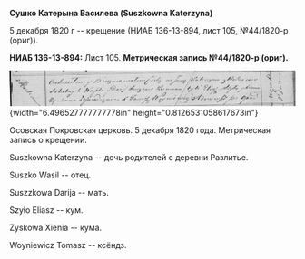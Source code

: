 **Сушко Катерына Василева (Suszkowna Katerzyna)**

5 декабря 1820 г -- крещение (НИАБ 136-13-894, лист 105, №44/1820-р
(ориг)).

**НИАБ 136-13-894:** Лист 105. **Метрическая запись №44/1820-р (ориг).**

![](./media/2925e4674a84c9de646537817417cfe03298e365.png){width="6.496527777777778in"
height="0.8126531058617673in"}

Осовская Покровская церковь. 5 декабря 1820 года. Метрическая запись о
крещении.

Suszkowna Katerzyna -- дочь родителей с деревни Разлитье.

Suszko Wasil -- отец.

Suszzkowa Darija -- мать.

Szyło Eliasz -- кум.

Zyskowa Xienia -- кума.

Woyniewicz Tomasz -- ксёндз.
